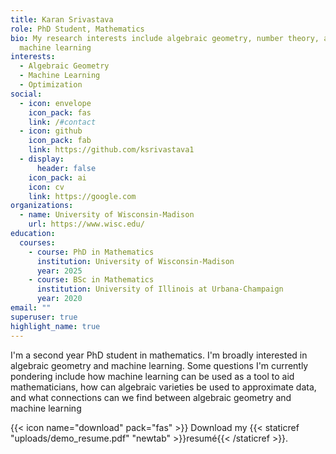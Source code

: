 ```yaml
---
title: Karan Srivastava
role: PhD Student, Mathematics
bio: My research interests include algebraic geometry, number theory, and
  machine learning
interests:
  - Algebraic Geometry
  - Machine Learning
  - Optimization
social:
  - icon: envelope
    icon_pack: fas
    link: /#contact
  - icon: github
    icon_pack: fab
    link: https://github.com/ksrivastava1
  - display:
      header: false
    icon_pack: ai
    icon: cv
    link: https://google.com
organizations:
  - name: University of Wisconsin-Madison
    url: https://www.wisc.edu/
education:
  courses:
    - course: PhD in Mathematics
      institution: University of Wisconsin-Madison
      year: 2025
    - course: BSc in Mathematics
      institution: University of Illinois at Urbana-Champaign
      year: 2020
email: ""
superuser: true
highlight_name: true
---
```

I'm a second year PhD student in mathematics. I'm broadly interested in algebraic geometry and machine learning. Some questions I'm currently pondering include how machine learning can be used as a tool to aid mathematicians, how can algebraic varieties be used to approximate data, and what connections can we find between algebraic geometry and machine learning

{{< icon name="download" pack="fas" >}} Download my {{< staticref "uploads/demo_resume.pdf" "newtab" >}}resumé{{< /staticref >}}.